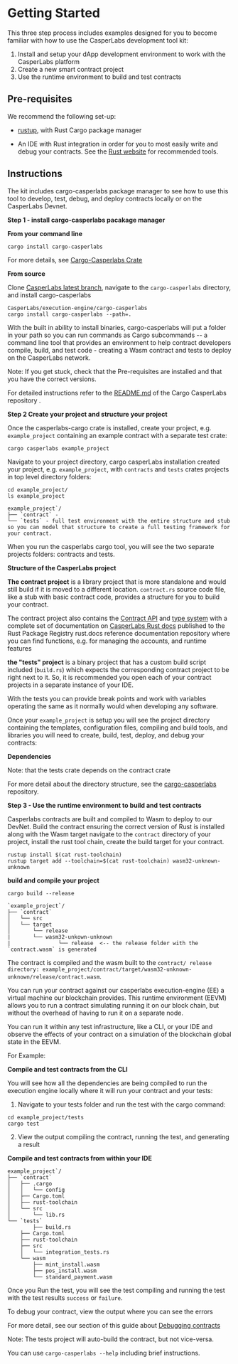 # Getting Started

This three step process includes examples designed for you to become familiar with how to use the CasperLabs development tool kit:

1. Install and setup your dApp development environment to work with the CasperLabs platform
2. Create a new smart contract project
3. Use the runtime environment to build and test contracts

## Pre-requisites

We recommend the following set-up:

- [rustup](https://rustup.rs/), with Rust Cargo package manager

- An IDE with Rust integration in order for you to most easily write and debug your contracts. See the [Rust website](https://www.rust-lang.org/tools) for recommended tools.

## Instructions

The kit includes cargo-casperlabs package manager to see how to use this tool to develop, test, debug, and deploy contracts locally or on the CasperLabs Devnet.

**Step 1 - install cargo-casperlabs pacakage manager**

**From your command line**

`cargo install cargo-casperlabs`

For more details, see [Cargo-Casperlabs Crate](https://crates.io/crates/cargo-casperlabs)

**From source**

Clone [CasperLabs latest branch](https://github.com/CasperLabs/CasperLabs/tree/v0.14.0), navigate to the  `cargo-casperlabs` directory, and install cargo-casperlabs 

```shell
CasperLabs/execution-engine/cargo-casperlabs
cargo install cargo-casperlabs --path=.
```

With the built in ability to install binaries, cargo-casperlabs  will put a folder in your path so you can run commands as Cargo subcommands -- a command line tool that provides an environment to help contract developers compile, build, and test code - creating a Wasm contract and tests to deploy on the CasperLabs network. 

Note: If you get stuck, check that the Pre-requisites are installed and that you have the correct versions.

For detailed instructions refer to the [README.md](https://github.com/CasperLabs/CasperLabs/tree/v0.14.0/execution-engine/cargo-casperlabs#usage) of the Cargo CasperLabs repository . 

**Step 2 Create your project and structure your project** 

Once the casperlabs-cargo crate is installed, create your project, e.g. `example_project` containing an example contract with a separate test crate:

```none
cargo casperlabs example_project
```

Navigate to your project directory, cargo casperLabs installation created your project,  e.g. `example_project`, with  `contracts` and `tests` crates projects in top level directory folders:

```shell
cd example_project/
ls example_project
```

```shell
example_project`/
├── `contract` - 
└── `tests` - full test environment with the entire structure and stub so you can model that structure to create a full testing framework for your contract. 
```

When you run the casperlabs cargo tool, you will see the two separate projects folders: contracts and tests.

**Structure of the CasperLabs project**

**The contract project** is a library project that is more standalone and would still build if it is moved to a different location.  `contract.rs` source code file,  like a stub with basic contract code, provides a structure for you to build your contract.

The contract project also contains the [Contract API](https://docs.rs/casperlabs-contract/0.2.0/casperlabs_contract/) and [type system](https://docs.rs/casperlabs-contract/0.2.0/casperlabs_contract/) with a complete set of documentation on [CasperLabs Rust docs](https://docs.rs/releases/search?query=casperlabs) published to the Rust Package Registry rust.docs reference documentation repository where you can find functions, e.g.  for managing the accounts, and runtime features

**the "tests" project** is a binary project that has a custom build script included (`build.rs`) which expects the corresponding contract project to be right next to it. So, it is recommended you open each of your contract projects in a separate instance of your IDE.  

With the tests you can provide break points and work with variables operating the same as it normally would when developing any software. 

Once your  `example_project` is setup you will see the project directory containing the templates, configuration files, compiling and build tools, and libraries you will need to create, build, test, deploy, and debug your contracts: 

**Dependencies**

Note: that the tests crate depends on the contract crate

For more detail about the directory structure, see the [cargo-casperlabs](https://github.com/CasperLabs/CasperLabs/tree/master/execution-engine/cargo-casperlabs#usage) repository.

**Step 3 - Use the runtime environment to build and test contracts**

Casperlabs contracts are built and compiled to Wasm to deploy to our DevNet. Build the contract ensuring the correct version of Rust is installed along with the Wasm target navigate to the `contract` directory of your project,  install the rust tool chain, create the build target for your contract. 

```
rustup install $(cat rust-toolchain)
rustup target add --toolchain=$(cat rust-toolchain) wasm32-unknown-unknown
```

**build and compile your project**

`cargo build --release`

```shell
`example_project`/
├── `contract`
│   └── src
│   └── target
│		└── release
|		└── wasm32-unkown-unknown
|				└── release  <-- the release folder with the `contract.wasm` is generated
```

The contract is compiled and the wasm built to the `contract/ release directory: example_project/contract/target/wasm32-unknown-unknown/release/contract.wasm`.

You can run your contract against our casperlabs execution-engine (EE) a virtual machine our blockchain provides. This runtime environment (EEVM) allows you to run a contract simulating running it on our block chain, but without the overhead of having to run it on a separate node.

You can run it within any test infrastructure, like a CLI, or your IDE and observe the effects of your contract on a simulation of the blockchain global state in the EEVM.

For Example: 

**Compile and test contracts from the CLI**

You will see how all the dependencies are being compiled to run the execution engine locally where it will run your contract and your tests:

1. Navigate to your tests folder and run the test with the cargo command:

```shell
cd example_project/tests
cargo test
```
2. View the output compiling the contract, running the test, and generating a result

**Compile and test contracts from within your IDE**


```shell
example_project`/
├── `contract`
│   ├── .cargo
│   │   └── config
│   ├── Cargo.toml
│   ├── rust-toolchain
│   └── src
│       └── lib.rs
└── `tests`
		├── build.rs
    ├── Cargo.toml
    ├── rust-toolchain
    ├── src
    │   └── integration_tests.rs
    └── wasm
        ├── mint_install.wasm
        ├── pos_install.wasm
        └── standard_payment.wasm
```

Once you Run the test, you will see the test compiling and running the test with the test results `success` or `failure`.

To debug your contract, view the output where you can see the errors

For more detail, see our section of this guide about [Debugging contracts](debugging-contracts.md)

Note: The tests project will auto-build the contract, but not vice-versa.

You can use `cargo-casperlabs --help` including brief instructions.